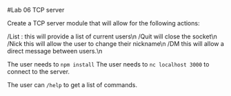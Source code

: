 #Lab 06 TCP server

Create a TCP server module that will allow for the following actions:

/List : this will provide a list of current users\n
/Quit will close the socket\n
/Nick <new nickname> this will allow the user to change their nickname\n
/DM <recipient> <message> this will allow a direct message between users.\n

The user needs to ```npm install```
The user needs to ```nc localhost 3000``` to connect to the server.

The user can ```/help``` to get a list of commands.
